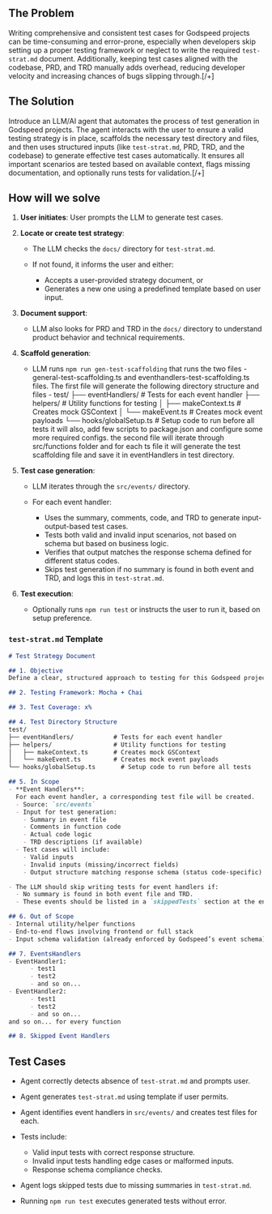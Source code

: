 ## The Problem

Writing comprehensive and consistent test cases for Godspeed projects can be time-consuming and error-prone, especially when developers skip setting up a proper testing framework or neglect to write the required `test-strat.md` document. Additionally, keeping test cases aligned with the codebase, PRD, and TRD manually adds overhead, reducing developer velocity and increasing chances of bugs slipping through.\[/+]

## The Solution

Introduce an LLM/AI agent that automates the process of test generation in Godspeed projects. The agent interacts with the user to ensure a valid testing strategy is in place, scaffolds the necessary test directory and files, and then uses structured inputs (like `test-strat.md`, PRD, TRD, and the codebase) to generate effective test cases automatically. It ensures all important scenarios are tested based on available context, flags missing documentation, and optionally runs tests for validation.\[/+]

## How will we solve

1. **User initiates**: User prompts the LLM to generate test cases.
2. **Locate or create test strategy**:

   * The LLM checks the `docs/` directory for `test-strat.md`.
   * If not found, it informs the user and either:

     * Accepts a user-provided strategy document, or
     * Generates a new one using a predefined template based on user input.
3. **Document support**:

   * LLM also looks for PRD and TRD in the `docs/` directory to understand product behavior and technical requirements.
4. **Scaffold generation**:

   * LLM runs `npm run gen-test-scaffolding` that runs the two files - general-test-scaffolding.ts and eventhandlers-test-scaffolding.ts files. The first file will generate the following directory structure and files -
test/
├── eventHandlers/           # Tests for each event handler
├── helpers/                 # Utility functions for testing
│   ├── makeContext.ts       # Creates mock GSContext
│   └── makeEvent.ts         # Creates mock event payloads
└── hooks/globalSetup.ts       # Setup code to run before all tests
it will also, add few scripts to package.json and configure some more required configs.
the second file will iterate through src/functions folder and for each ts file it will generate the test scaffolding file and save it in eventHandlers in test directory.
5. **Test case generation**:

   * LLM iterates through the `src/events/` directory.
   * For each event handler:

     * Uses the summary, comments, code, and TRD to generate input-output-based test cases.
     * Tests both valid and invalid input scenarios, not based on schema but based on business logic.
     * Verifies that output matches the response schema defined for different status codes.
     * Skips test generation if no summary is found in both event and TRD, and logs this in `test-strat.md`.
6. **Test execution**:

   * Optionally runs `npm run test` or instructs the user to run it, based on setup preference.

### **`test-strat.md` Template**

```markdown
# Test Strategy Document

## 1. Objective
Define a clear, structured approach to testing for this Godspeed project. Ensure coverage of all key event handlers, with automated validation of expected behavior and outputs using a standardized framework and directory layout.

## 2. Testing Framework: Mocha + Chai

## 3. Test Coverage: x%

## 4. Test Directory Structure
test/
├── eventHandlers/           # Tests for each event handler
├── helpers/                 # Utility functions for testing
│   ├── makeContext.ts       # Creates mock GSContext
│   └── makeEvent.ts         # Creates mock event payloads
└── hooks/globalSetup.ts       # Setup code to run before all tests

## 5. In Scope
- **Event Handlers**:  
  For each event handler, a corresponding test file will be created.  
  - Source: `src/events`
  - Input for test generation:
    - Summary in event file
    - Comments in function code
    - Actual code logic
    - TRD descriptions (if available)
  - Test cases will include:
    - Valid inputs
    - Invalid inputs (missing/incorrect fields)
    - Output structure matching response schema (status code-specific)

- The LLM should skip writing tests for event handlers if:
  - No summary is found in both event file and TRD.
  - These events should be listed in a `skippedTests` section at the end of this document.

## 6. Out of Scope
- Internal utility/helper functions
- End-to-end flows involving frontend or full stack
- Input schema validation (already enforced by Godspeed’s event schema)

## 7. EventsHandlers
- EventHandler1:
      - test1
      - test2
      - and so on...
- EventHandler2:
      - test1
      - test2
      - and so on...
and so on... for every function

## 8. Skipped Event Handlers
```

## Test Cases

* Agent correctly detects absence of `test-strat.md` and prompts user.
* Agent generates `test-strat.md` using template if user permits.
* Agent identifies event handlers in `src/events/` and creates test files for each.
* Tests include:

  * Valid input tests with correct response structure.
  * Invalid input tests handling edge cases or malformed inputs.
  * Response schema compliance checks.
* Agent logs skipped tests due to missing summaries in `test-strat.md`.
* Running `npm run test` executes generated tests without error.